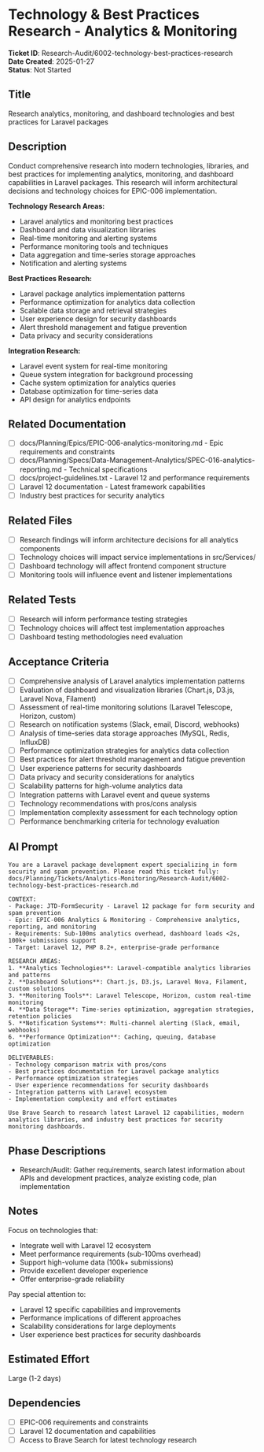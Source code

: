 # Technology & Best Practices Research - Analytics & Monitoring

**Ticket ID**: Research-Audit/6002-technology-best-practices-research  
**Date Created**: 2025-01-27  
**Status**: Not Started

## Title
Research analytics, monitoring, and dashboard technologies and best practices for Laravel packages

## Description
Conduct comprehensive research into modern technologies, libraries, and best practices for implementing analytics, monitoring, and dashboard capabilities in Laravel packages. This research will inform architectural decisions and technology choices for EPIC-006 implementation.

**Technology Research Areas:**
- Laravel analytics and monitoring best practices
- Dashboard and data visualization libraries
- Real-time monitoring and alerting systems
- Performance monitoring tools and techniques
- Data aggregation and time-series storage approaches
- Notification and alerting systems

**Best Practices Research:**
- Laravel package analytics implementation patterns
- Performance optimization for analytics data collection
- Scalable data storage and retrieval strategies
- User experience design for security dashboards
- Alert threshold management and fatigue prevention
- Data privacy and security considerations

**Integration Research:**
- Laravel event system for real-time monitoring
- Queue system integration for background processing
- Cache system optimization for analytics queries
- Database optimization for time-series data
- API design for analytics endpoints

## Related Documentation
- [ ] docs/Planning/Epics/EPIC-006-analytics-monitoring.md - Epic requirements and constraints
- [ ] docs/Planning/Specs/Data-Management-Analytics/SPEC-016-analytics-reporting.md - Technical specifications
- [ ] docs/project-guidelines.txt - Laravel 12 and performance requirements
- [ ] Laravel 12 documentation - Latest framework capabilities
- [ ] Industry best practices for security analytics

## Related Files
- [ ] Research findings will inform architecture decisions for all analytics components
- [ ] Technology choices will impact service implementations in src/Services/
- [ ] Dashboard technology will affect frontend component structure
- [ ] Monitoring tools will influence event and listener implementations

## Related Tests
- [ ] Research will inform performance testing strategies
- [ ] Technology choices will affect test implementation approaches
- [ ] Dashboard testing methodologies need evaluation

## Acceptance Criteria
- [ ] Comprehensive analysis of Laravel analytics implementation patterns
- [ ] Evaluation of dashboard and visualization libraries (Chart.js, D3.js, Laravel Nova, Filament)
- [ ] Assessment of real-time monitoring solutions (Laravel Telescope, Horizon, custom)
- [ ] Research on notification systems (Slack, email, Discord, webhooks)
- [ ] Analysis of time-series data storage approaches (MySQL, Redis, InfluxDB)
- [ ] Performance optimization strategies for analytics data collection
- [ ] Best practices for alert threshold management and fatigue prevention
- [ ] User experience patterns for security dashboards
- [ ] Data privacy and security considerations for analytics
- [ ] Scalability patterns for high-volume analytics data
- [ ] Integration patterns with Laravel event and queue systems
- [ ] Technology recommendations with pros/cons analysis
- [ ] Implementation complexity assessment for each technology option
- [ ] Performance benchmarking criteria for technology evaluation

## AI Prompt
```
You are a Laravel package development expert specializing in form security and spam prevention. Please read this ticket fully: docs/Planning/Tickets/Analytics-Monitoring/Research-Audit/6002-technology-best-practices-research.md

CONTEXT:
- Package: JTD-FormSecurity - Laravel 12 package for form security and spam prevention
- Epic: EPIC-006 Analytics & Monitoring - Comprehensive analytics, reporting, and monitoring
- Requirements: Sub-100ms analytics overhead, dashboard loads <2s, 100k+ submissions support
- Target: Laravel 12, PHP 8.2+, enterprise-grade performance

RESEARCH AREAS:
1. **Analytics Technologies**: Laravel-compatible analytics libraries and patterns
2. **Dashboard Solutions**: Chart.js, D3.js, Laravel Nova, Filament, custom solutions
3. **Monitoring Tools**: Laravel Telescope, Horizon, custom real-time monitoring
4. **Data Storage**: Time-series optimization, aggregation strategies, retention policies
5. **Notification Systems**: Multi-channel alerting (Slack, email, webhooks)
6. **Performance Optimization**: Caching, queuing, database optimization

DELIVERABLES:
- Technology comparison matrix with pros/cons
- Best practices documentation for Laravel package analytics
- Performance optimization strategies
- User experience recommendations for security dashboards
- Integration patterns with Laravel ecosystem
- Implementation complexity and effort estimates

Use Brave Search to research latest Laravel 12 capabilities, modern analytics libraries, and industry best practices for security monitoring dashboards.
```

## Phase Descriptions
- Research/Audit: Gather requirements, search latest information about APIs and development practices, analyze existing code, plan implementation

## Notes
Focus on technologies that:
- Integrate well with Laravel 12 ecosystem
- Meet performance requirements (sub-100ms overhead)
- Support high-volume data (100k+ submissions)
- Provide excellent developer experience
- Offer enterprise-grade reliability

Pay special attention to:
- Laravel 12 specific capabilities and improvements
- Performance implications of different approaches
- Scalability considerations for large deployments
- User experience best practices for security dashboards

## Estimated Effort
Large (1-2 days)

## Dependencies
- [ ] EPIC-006 requirements and constraints
- [ ] Laravel 12 documentation and capabilities
- [ ] Access to Brave Search for latest technology research
